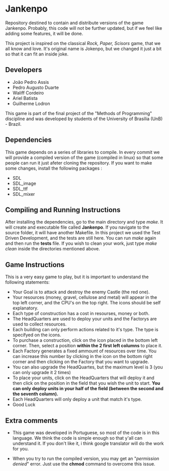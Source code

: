 # Jankenpo
Repository destined to contain and distribute versions of the game Jankenpo. Probably, this code will not be further updated, but if we feel like adding some features, it will be done.

This project is inspired on the classical _Rock, Paper, Scisors_ game, that we all know and love. It's original name is Jokenpo, but we changed it just a bit so that it can fit an inside joke.

## Developers

* João Pedro Assis
* Pedro Augusto Duarte
* Waliff Cordeiro
* Ariel Batista
* Guilherme Lodron

This game is part of the final project of the "Methods of Programming" discipline and was developed by students of the University of Brasília (UnB) - Brazil.

## Dependencies

This game depends on a series of libraries to compile. In every commit we will provide a compiled version of the game (compiled in linux) so that some people can run it just afeter cloning the repository. If you want to make some changes, install the following packages :

* SDL
* SDL_image
* SDL_ttf
* SDL_mixer

## Compiling and Running Instructions

After installing the dependencies, go to the main directory and type *make*. It will create and executable file called **Jankenpo**. If you navigate to the source folder, it will have another Makefile. In this project we used the Test Driven Development, and the tests are still here. You can run *make* again and then run the **tests** file. If you wish to clean your work, just type *make clean* inside the directories mentioned above.

## Game Instructions

This is a very easy game to play, but it is important to understand the following statements:

* Your Goal is to attack and destroy the enemy Castle (the red one).
* Your resources (money, gravel, cellulose and metal) will appear in the top left corner, and the CPU's on the top right. The icons should be self explanatory.
* Each type of construction has a cost in resourses, money or both.
* The HeadQuarters are used to deploy your units and the Factorys are used to collect resources.
* Each building can only perform actions related to it's type. The type is specifyed on the icons.
* To purchase a construction, click on the icon placed in the bottom left corner. Then, select a position **within the 2 first left columns** to place it.
* Each Factory generates a fixed ammount of resources over time. You can increase this number by clicking in the icon on the bottom right corner and then clicking on the Factory that you want to upgrade.
* You can also upgrade the HeadQuartes, but the maximum level is 3 (you can only upgrade it 2 times)
* To place your units, click on the HeadQuarters that will deploy it and then click on the position in the field that you wish the unit to start. **You can only deploy units in your half of the field (between the second and the seventh column).**
* Each HeadQuarters will only deploy a unit that match it's type.
* Good Luck

## Extra comments

* This game was developed in Portuguese, so most of the code is in this language. We think the code is simple enough so that y'all can understand it. If you don't like it, i think google translator will do the work for you.

* When you try to run the compiled version, you may get an "*permission denied*" error. Just use the **chmod** command to overcome this issue.